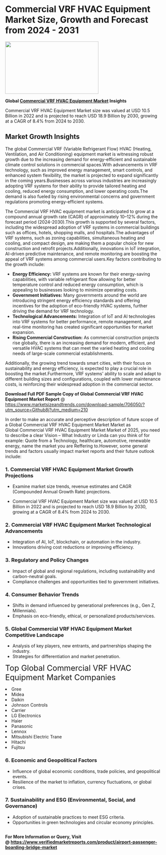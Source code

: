 <H1>Commercial VRF HVAC Equipment Market Size, Growth and Forecast from 2024 - 2031</H1><img class="aligncenter size-medium wp-image-584254" src="https://thirdeyenews.in/wp-content/uploads/2024/09/Global-Market-Research-300x168.jpeg" alt="" width="300" height="168" /><p><strong>Global&nbsp;<a href="https://www.marketsizeandtrends.com/download-sample/706050/?utm_source=Github8j?utm_medium=210">Commercial VRF HVAC Equipment Market</a> Insights</strong></p><p>Commercial VRF HVAC Equipment Market size was valued at USD 10.5 Billion in 2022 and is projected to reach USD 18.9 Billion by 2030, growing at a CAGR of 8.4% from 2024 to 2030.</p><p><h2>Market Growth Insights</h2> <p>The global Commercial VRF (Variable Refrigerant Flow) HVAC (Heating, Ventilation, and Air Conditioning) equipment market is witnessing robust growth due to the increasing demand for energy-efficient and sustainable climate control solutions in commercial spaces.With advancements in VRF technology, such as improved energy management, smart controls, and enhanced system flexibility, the market is projected to expand significantly in the coming years.Businesses across various industries are increasingly adopting VRF systems for their ability to provide tailored heating and cooling, reduced energy consumption, and lower operating costs.The demand is also fueled by rising environmental concerns and government regulations promoting energy-efficient systems.</p> <p>The Commercial VRF HVAC equipment market is anticipated to grow at a compound annual growth rate (CAGR) of approximately 10–12% during the forecast period (2024-2030).This growth is supported by several factors, including the widespread adoption of VRF systems in commercial buildings such as offices, hotels, shopping malls, and hospitals.The advantages of VRF systems, such as zoning capabilities, simultaneous heating and cooling, and compact design, are making them a popular choice for new construction and retrofit projects.Additionally, innovations in IoT integration, AI-driven predictive maintenance, and remote monitoring are boosting the appeal of VRF systems among commercial users.Key factors contributing to the growth include: <ul> <li><strong>Energy Efficiency:</strong> VRF systems are known for their energy-saving capabilities, with variable refrigerant flow allowing for better temperature control and reduced energy consumption, which is appealing to businesses looking to minimize operating costs.</li> <li><strong>Government Initiatives:</strong> Many governments around the world are introducing stringent energy efficiency standards and offering incentives for the adoption of eco-friendly HVAC systems, further driving the demand for VRF technology.</li> <li><strong>Technological Advancements:</strong> Integration of IoT and AI technologies into VRF systems for better performance, remote management, and real-time monitoring has created significant opportunities for market expansion.</li> <li><strong>Rising Commercial Construction:</strong> As commercial construction projects rise globally, there is an increasing demand for modern, efficient, and versatile HVAC systems that can meet the varied heating and cooling needs of large-scale commercial establishments.</li> </ul> <p>Additionally, the growing trend towards smart cities, with their focus on sustainability and energy efficiency, is expected to play a crucial role in boosting the market.Furthermore, VRF systems' ability to scale and adapt to different building sizes and configurations, coupled with lower maintenance costs, is reinforcing their widespread adoption in the commercial sector.</p> <p><span class=""><strong>Download Full PDF Sample Copy of Global Commercial VRF HVAC Equipment Market Report</strong> @ <a href="https://www.marketsizeandtrends.com/download-sample/706050/?utm_source=Github8j?utm_medium=210" target="_blank">https://www.marketsizeandtrends.com/download-sample/706050/?utm_source=Github8j?utm_medium=210</a></span></p><p>In order to make an accurate and perceptive description of future scope of a Global&nbsp;Commercial VRF HVAC Equipment Market Market as Global&nbsp;Commercial VRF HVAC Equipment Market Market of 2025, you need to describe a clear Vision &ndash; What Industry or Linda can you think of for example: Quote from a Technology, healthcare, automotive, renewable energy, name the market you are Reffering to.However, some general trends and factors usually impact market reports and their future outlook include:</p><h3>1.&nbsp;<strong>Commercial VRF HVAC Equipment Market Growth Projections</strong></h3><ul><li>Examine market size trends, revenue estimates and CAGR (Compounded Annual Growth Rate) projections.</li><li><p>Commercial VRF HVAC Equipment Market size was valued at USD 10.5 Billion in 2022 and is projected to reach USD 18.9 Billion by 2030, growing at a CAGR of 8.4% from 2024 to 2030.</p></li></ul><h3>2.&nbsp;<strong>Commercial VRF HVAC Equipment Market Technological Advancements</strong></h3><ul><li>Integration of AI, IoT, blockchain, or automation in the industry.</li><li>Innovations driving cost reductions or improving efficiency.</li></ul><h3>3.&nbsp;<strong>Regulatory and Policy Changes</strong></h3><ul><li>Impact of global and regional regulations, including sustainability and carbon-neutral goals.</li><li>Compliance challenges and opportunities tied to government initiatives.</li></ul><h3>4.&nbsp;<strong>Consumer Behavior Trends</strong></h3><ul><li>Shifts in demand influenced by generational preferences (e.g., Gen Z, Millennials).</li><li>Emphasis on eco-friendly, ethical, or personalized products/services.</li></ul><h3>5.&nbsp;<strong>Global Commercial VRF HVAC Equipment Market Competitive Landscape</strong></h3><ul><li>Analysis of key players, new entrants, and partnerships shaping the industry.</li><li>Strategies for differentiation and market penetration.</li></ul><p data-pm-slice="1 1 []"><span style="color: inherit; font-family: inherit; font-size: 25px;">Top Global Commercial VRF HVAC Equipment Market Companies</span></p><div class="" data-test-id=""><p><li>Gree</li><li> Midea</li><li> Daikin</li><li> Johnson Controls</li><li> Carrier</li><li> LG Electronics</li><li> Haier</li><li> Panasonic</li><li> Lennox</li><li> Mitsubishi Electric Trane</li><li> Hitachi</li><li> Fujitsu</li></p></div><h3>6.&nbsp;<strong>Economic and Geopolitical Factors</strong></h3><ul><li>Influence of global economic conditions, trade policies, and geopolitical events.</li><li>Resilience of the market to inflation, currency fluctuations, or global crises.</li></ul><h3>7.&nbsp;<strong>Sustainability and ESG (Environmental, Social, and Governance)</strong></h3><ul><li>Adoption of sustainable practices to meet ESG criteria.</li><li>Opportunities in green technologies and circular economy principles.</li></ul><h2><strong style="font-size: 14px;">For More Information or Query, Visit @&nbsp;</strong><a style="background-color: #ffffff; font-size: 14px;" href="https://www.marketsizeandtrends.com/report/commercial-vrf-hvac-equipment-market/" target="_blank">https://www.verifiedmarketreports.com/product/airport-passenger-boarding-bridge-market</a></h2>